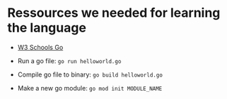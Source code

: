 # Ressources we needed for learning the language

- [W3 Schools Go](https://www.w3schools.com/go/go_getting_started.php)

- Run a go file: `go run helloworld.go`
- Compile go file to binary: `go build helloworld.go`
- Make a new go module: `go mod init MODULE_NAME`

